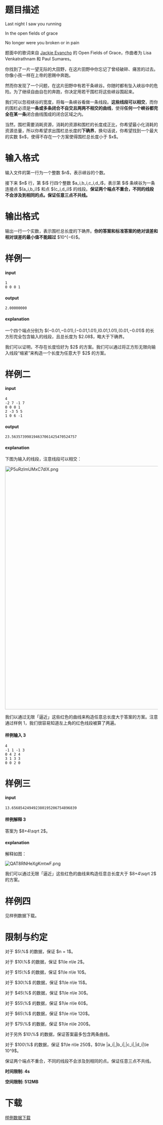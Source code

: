 # 题目描述

<p>Last night I saw you running  </p>
<p>In the open fields of grace  </p>
<p>No longer were you broken or in pain</p>
<p>题面中的歌词来自 <a href="https://en.wikipedia.org/wiki/Jackie_Evancho">Jackie Evancho</a> 的 Open Fields of Grace，作曲者为 Lisa Venkatrathnam 和 Paul Sumares。</p>
<p>你找到了一片一望无际的大田野，在这片田野中你忘记了曾经破碎、痛苦的过去。你像小孩一样在上帝的恩赐中奔跑。</p>
<p>然而你发现了一个问题，在这片田野中有若干条峡谷。你随时都有坠入峡谷中的危险。为了继续自由自在的奔跑，你决定用若干围栏将这些峡谷围起来。  </p>
<p>我们可以忽视峡谷的宽度，将每一条峡谷看做一条线段。<strong>这些线段可以相交</strong>，而你的围栏必须是<strong>一条或多条闭合不自交且两两不相交的曲线</strong>，使得<strong>任何一个峡谷都完全在某一条</strong>闭合曲线围成的闭合区域之内。  </p>
<p>当然，围栏需要消耗资源，消耗的资源和围栏的长度成正比，你希望最小化消耗的资源总量，所以你希望求出围栏总长度的<strong>下确界</strong>，换句话说，你希望找到一个最大的实数 $x$，使得不存在一个方案使得围栏总长度小于 $x$。</p>

# 输入格式


<p>输入文件的第一行为一个整数 $n$，表示峡谷的个数。  </p>
<p>接下来 $n$ 行，第 $i$ 行四个整数 $a_i,b_i,c_i,d_i$，表示第 $i$ 条峡谷为一条连接点 $(a_i,b_i)$ 和点 $(c_i,d_i)$ 的线段。<strong>保证两个端点不重合，不同的线段不会涉及到相同的点。保证任意三点不共线。</strong></p>

# 输出格式


<p>输出一行一个实数，表示围栏总长度的下确界。<strong>你的答案和标准答案的绝对误差和相对误差的最小值不能超过</strong> $10^{−6}$。</p>

# 样例一


<h4>input</h4>
<pre><code>1
0 0 0 1</code></pre>
<h4>output</h4>
<pre><code>2.00000000</code></pre>
<h4>explanation</h4>
<p>一个四个端点分别为 $(−0.01,−0.01),(−0.01,1.01),(0.01,1.01),(0.01,−0.01)$ 的长方形完全包含输入的线段，且总长度为 $2.08$，略大于下确界。  </p>
<p>我们可以证明，不存在长度恰好为 $2$ 的方案。我们可以通过将正方形无限向输入线段“缩紧”来构造一个长度为任意大于 $2$ 的方案。</p>

# 样例二


<h4>input</h4>
<pre><code>4
-2 7 -1 7
0 0 0 1
2 -3 5 5
1 0 6 -1</code></pre>
<h4>output</h4>
<pre><code>23.563573998194637061425470524757</code></pre>
<h4>explanation</h4>
<p>下图为输入的线段，注意线段可以相交：</p>
<p><img class="img-responsive center-block" src="/source/uoj/475/img/aHR0cHM6Ly9pLmxvbGkubmV0LzIwMTkvMTAvMDUvUDV1UnpJbVVNeEM3ZGxYLnBuZw==.png" style="width:800px;" alt="P5uRzImUMxC7dlX.png"/></p>
<p>我们以通过无限「逼近」这些红色的曲线来构造任意总长度大于答案的方案。注意通过样例 1，我们很容易知道左上角的红色线段被算了两遍。</p>
<h4>样例输入 3</h4>
<pre><code class="sh_plain">4
-1 1 -1 3
0 4 2 4
3 1 3 3
0 0 2 0</code></pre>

# 样例三


<h4>input</h4>
<pre><code>13.656854249492380195206754896839</code></pre>
<h4>样例解释 3</h4>
<p>答案为 $8+4\sqrt 2$。</p>
<h4>explanation</h4>
<p>解释如图：</p>
<p><img class="img-responsive center-block" src="/source/uoj/475/img/aHR0cHM6Ly9pLmxvbGkubmV0LzIwMTkvMDkvMzAvUUFUOFJOSGVYZ0ttdHdGLnBuZw==.png" alt="QAT8RNHeXgKmtwF.png"/></p>
<p>我们可以通过无限「逼近」这些红色的曲线来构造任意总长度大于 $8+4\sqrt 2$ 的方案。</p>

# 样例四


<p>见样例数据下载。</p>

# 限制与约定


<p>对于 $5\%$ 的数据，保证 $n = 1$。</p>
<p>对于 $10\%$ 的数据，保证 $1\le n\le 2$。</p>
<p>对于 $15\%$ 的数据，保证 $1\le n\le 10$。</p>
<p>对于 $30\%$ 的数据，保证 $1\le n\le 15$。  </p>
<p>对于 $45\%$ 的数据，保证 $1\le n\le 30$。  </p>
<p>对于 $55\%$ 的数据，保证 $1\le n\le 60$。  </p>
<p>对于 $65\%$ 的数据，保证 $1\le n\le 120$。  </p>
<p>对于 $75\%$ 的数据，保证 $1\le n\le 200$。  </p>
<p>对于另外 $10\%$ 的数据，保证答案最多包含两条曲线。  </p>
<p>对于 $100\%$ 的数据，保证 $1\le n\le 250$，$0\le |a_i|,|b_i|,|c_i|,|d_i|\le 10^9$。</p>
<p>保证两个端点不重合，不同的线段不会涉及到相同的点。保证任意三点不共线。</p>
<p><strong>时间限制: 4s</strong></p>
<p><strong>空间限制: 512MB</strong></p>

# 下载


<p><a href="/download.php?type=problem&amp;id=475">样例数据下载</a></p>
